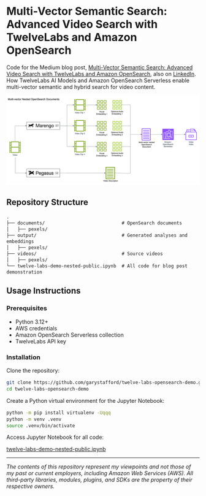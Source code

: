 # Multi-Vector Semantic Search: Advanced Video Search with TwelveLabs and Amazon OpenSearch

Code for the Medium blog post, [Multi-Vector Semantic Search: Advanced Video Search with TwelveLabs and Amazon OpenSearch](https://garystafford.medium.com/multi-vector-semantic-search-advanced-video-search-with-twelve-labs-and-amazon-opensearch-7b81ba52c373), also on [LinkedIn](https://www.linkedin.com/pulse/multi-vector-semantic-search-advanced-video-twelve-labs-gary-stafford-dmjoc/?trackingId=H5lUSIgrTv6eBGlnmr%2Fo6g%3D%3D). How TwelveLabs AI Models and Amazon OpenSearch Serverless enable multi-vector semantic and hybrid search for video content.

![Architecture](twelve_labs_bedrock.png)

## Repository Structure

```text
.
├── documents/                            # OpenSearch documents
│   ├── pexels/
├── output/                               # Generated analyses and embeddings
│   ├── pexels/
├── videos/                               # Source videos
│   ├── pexels/
└── twelve-labs-demo-nested-public.ipynb  # All code for blog post demonstration

```

## Usage Instructions

### Prerequisites

- Python 3.12+
- AWS credentials
- Amazon OpenSearch Serverless collection
- TwelveLabs API key

### Installation

Clone the repository:

```bash
git clone https://github.com/garystafford/twelve-labs-opensearch-demo.git
cd twelve-labs-opensearch-demo
```

Create a Python virtual environment for the Jupyter Notebook:

```bash
python -m pip install virtualenv -Uqqq
python -m venv .venv
source .venv/bin/activate
```

Access Jupyter Notebook for all code:

[twelve-labs-demo-nested-public.ipynb](twelve-labs-demo-nested-public.ipynb)

---

_The contents of this repository represent my viewpoints and not those of my past or current employers, including Amazon Web Services (AWS). All third-party libraries, modules, plugins, and SDKs are the property of their respective owners._

